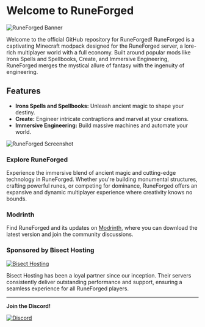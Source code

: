 # Welcome to RuneForged

![RuneForged Banner](banner.jpg)

Welcome to the official GitHub repository for RuneForged! RuneForged is a captivating Minecraft modpack designed for the RuneForged server, a lore-rich multiplayer world with a full economy. Built around popular mods like Irons Spells and Spellbooks, Create, and Immersive Engineering, RuneForged merges the mystical allure of fantasy with the ingenuity of engineering.

## Features

- **Irons Spells and Spellbooks:** Unleash ancient magic to shape your destiny.
- **Create:** Engineer intricate contraptions and marvel at your creations.
- **Immersive Engineering:** Build massive machines and automate your world.

![RuneForged Screenshot](https://cdn.modrinth.com/data/5ZvYEq0V/images/e519e779f219a66b01c7e6cccde3b949d2efc6a2.png)

### Explore RuneForged

Experience the immersive blend of ancient magic and cutting-edge technology in RuneForged. Whether you're building monumental structures, crafting powerful runes, or competing for dominance, RuneForged offers an expansive and dynamic multiplayer experience where creativity knows no bounds.

### Modrinth

Find RuneForged and its updates on [Modrinth](https://modrinth.com/modpack/runeforged), where you can download the latest version and join the community discussions.

### Sponsored by Bisect Hosting

[![Bisect Hosting](https://www.bisecthosting.com/partners/custom-banners/3f228567-0e46-4eea-8343-0e1e858cfe4b.webp)](https://discord.gg/8SwWEK2AAX)

Bisect Hosting has been a loyal partner since our inception. Their servers consistently deliver outstanding performance and support, ensuring a seamless experience for all RuneForged players.

---

**Join the Discord!**

[![Discord](https://img.shields.io/discord/1132875311319613482?style=for-the-badge&logo=discord&logoColor=white&label=DISCORD&color=%235865F2)](https://discord.gg/2peBqWRwVp)
